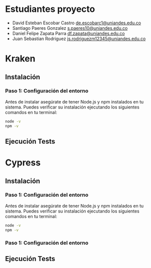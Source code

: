 # Estudiantes proyecto

* David Esteban Escobar Castro de.escobarc1@uniandes.edu.co
* Santiago Paeres Gonzalez s.paeres10@uniandes.edu.co
* Daniel Felipe Zapata Parra df.zapata@uniandes.edu.co
* Juan Sebastian Rodriguez js.rodriguezm12345@uniandes.edu.co

# Kraken

## Instalación 

### Paso 1: Configuración del entorno

Antes de instalar asegúrate de tener Node.js y npm instalados en tu sistema. Puedes verificar su instalación ejecutando los siguientes comandos en tu terminal:

```bash
node -v
npm -v
```

## Ejecución Tests

# Cypress

## Instalación 

### Paso 1: Configuración del entorno

Antes de instalar asegúrate de tener Node.js y npm instalados en tu sistema. Puedes verificar su instalación ejecutando los siguientes comandos en tu terminal:

```bash
node -v
npm -v
```

### Paso 1: Configuración del entorno

## Ejecución Tests

